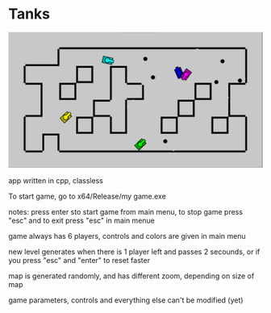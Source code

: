 # Tanks

![alt text](/gamephoto1.png)

app written in cpp, classless

To start game, go to x64/Release/my game.exe

notes:
 press enter sto start game from main menu, to stop game press "esc" and to exit press "esc" in main menue

 game always has 6 players, controls and colors are given in main menu

 new level generates when there is 1 player left and passes 2 secounds, or if you press "esc" and "enter" to reset faster

 map is generated randomly, and has different zoom, depending on size of map

 game parameters, controls and everything else can't be modified (yet)